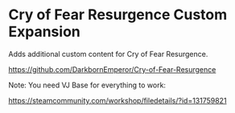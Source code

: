 # Cry of Fear Resurgence Custom Expansion
 Adds additional custom content for Cry of Fear Resurgence.
 
 https://github.com/DarkbornEmperor/Cry-of-Fear-Resurgence
 
 Note: You need VJ Base for everything to work:
 
 https://steamcommunity.com/workshop/filedetails/?id=131759821
